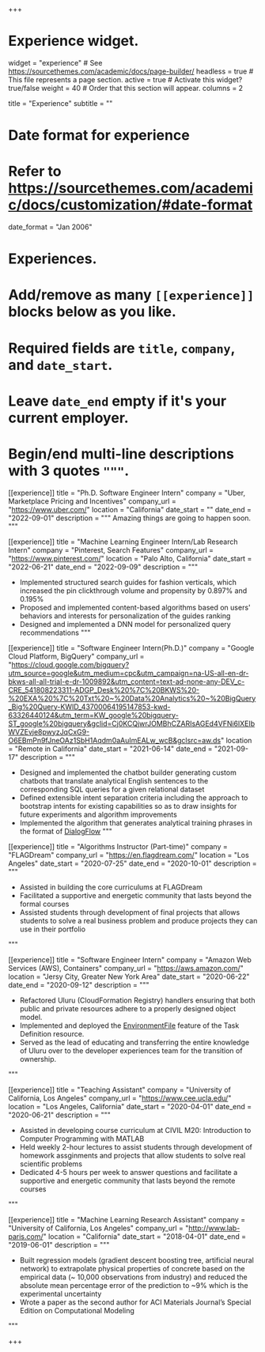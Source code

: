 +++
# Experience widget.
widget = "experience"  # See https://sourcethemes.com/academic/docs/page-builder/
headless = true  # This file represents a page section.
active = true  # Activate this widget? true/false
weight = 40  # Order that this section will appear.
columns = 2

title = "Experience"
subtitle = ""

# Date format for experience
#   Refer to https://sourcethemes.com/academic/docs/customization/#date-format
date_format = "Jan 2006"

# Experiences.
#   Add/remove as many `[[experience]]` blocks below as you like.
#   Required fields are `title`, `company`, and `date_start`.
#   Leave `date_end` empty if it's your current employer.
#   Begin/end multi-line descriptions with 3 quotes `"""`.
[[experience]]
  title = "Ph.D. Software Engineer Intern"
  company = "Uber, Marketplace Pricing and Incentives"
  company_url = "https://www.uber.com/"
  location = "California"
  date_start = ""
  date_end = "2022-09-01"
  description = """
  Amazing things are going to happen soon.
  """


[[experience]]
  title = "Machine Learning Engineer Intern/Lab Research Intern"
  company = "Pinterest, Search Features"
  company_url = "https://www.pinterest.com/"
  location = "Palo Alto, California"
  date_start = "2022-06-21"
  date_end = "2022-09-09"
  description = """
  * Implemented structured search guides for fashion verticals, which increased the pin clickthrough volume and propensity by 0.897% and 0.195%
  * Proposed and implemented content-based algorithms based on users' behaviors and interests for personalization of the guides ranking
  * Designed and implemented a DNN model for personalized query recommendations
  """


[[experience]]
  title = "Software Engineer Intern(Ph.D.)"
  company = "Google Cloud Platform, BigQuery"
  company_url = "https://cloud.google.com/bigquery?utm_source=google&utm_medium=cpc&utm_campaign=na-US-all-en-dr-bkws-all-all-trial-e-dr-1009892&utm_content=text-ad-none-any-DEV_c-CRE_541808223311-ADGP_Desk%20%7C%20BKWS%20-%20EXA%20%7C%20Txt%20~%20Data%20Analytics%20~%20BigQuery_Big%20Query-KWID_43700064195147853-kwd-63326440124&utm_term=KW_google%20bigquery-ST_google%20bigquery&gclid=Cj0KCQjwrJOMBhCZARIsAGEd4VFNi6lXEIbWVZEvje8pwyzJqCxG9-O6EBmPn9fJneOAz1SbH1Aqdm0aAuImEALw_wcB&gclsrc=aw.ds"
  location = "Remote in California"
  date_start = "2021-06-14"
  date_end = "2021-09-17"
  description = """
  * Designed and implemented the chatbot builder generating custom chatbots that translate analytical English sentences to the corresponding SQL queries for a given relational dataset
  * Defined extensible intent separation criteria including the approach to bootstrap intents for existing capabilities so as to draw insights for future experiments and algorithm improvements
  * Implemented the algorithm that generates analytical training phrases in the format of [DialogFlow](https://cloud.google.com/dialogflow/docs)
  """
    

[[experience]]
  title = "Algorithms Instructor (Part-time)"
  company = "FLAGDream"
  company_url = "https://en.flagdream.com/"
  location = "Los Angeles"
  date_start = "2020-07-25"
  date_end = "2020-10-01"
  description = """
  * Assisted in building the core curriculums at FLAGDream
  * Facilitated a supportive and energetic community that lasts beyond the formal courses
  * Assisted students through development of final projects that allows students to solve a real business problem and produce projects they can use in their portfolio
  
  """

[[experience]]
  title = "Software Engineer Intern"
  company = "Amazon Web Services (AWS), Containers"
  company_url = "https://aws.amazon.com/"
  location = "Jersy City, Greater New York Area"
  date_start = "2020-06-22"
  date_end = "2020-09-12"
  description = """
  * Refactored Uluru (CloudFormation Registry) handlers ensuring that both public and private resources adhere to a properly designed object model.
  * Implemented and deployed the [EnvironmentFile](https://docs.aws.amazon.com/AWSCloudFormation/latest/UserGuide/aws-properties-ecs-taskdefinition-environmentfile.html) feature of the Task Definition resource. 
  * Served as the lead of educating and transferring the entire knowledge of Uluru over to the developer experiences team for the transition of ownership.
  
  """

[[experience]]
  title = "Teaching Assistant"
  company = "University of California, Los Angeles"
  company_url = "https://www.cee.ucla.edu/"
  location = "Los Angeles, California"
  date_start = "2020-04-01"
  date_end = "2020-06-21"
  description = """
  * Assisted in developing course curriculum at CIVIL M20: Introduction to Computer Programming with MATLAB
  * Held weekly 2-hour lectures to assist students through development of homework assginments and projects that allow students to solve real scientific problems
  * Dedicated 4-5 hours per week to answer questions and facilitate a supportive and energetic community that lasts beyond the remote courses
  
  """
  
[[experience]]
  title = "Machine Learning Research Assistant"
  company = "University of California, Los Angeles"
  company_url = "http://www.lab-paris.com/"
  location = "California"
  date_start = "2018-04-01"
  date_end = "2019-06-01"
  description = """
  * Built regression models (gradient descent boosting tree, artificial neural network) to extrapolate physical properties of concrete based on the empirical data (~ 10,000 observations from industry) and reduced the absolute mean percentage error of the prediction to ~9% which is the experimental uncertainty
  * Wrote a paper as the second author for ACI Materials Journal’s Special Edition on Computational Modeling

  """

+++
